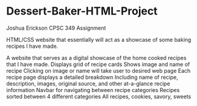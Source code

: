 # Dessert-Baker-HTML-Project
Joshua Erickson CPSC 349 Assignment

HTML/CSS website that essentially will act as a showcase of some baking recipes I have made. 

A website that serves as a digital showcase of the home cooked recipes that I have made.
  Displays grid of recipe cards
    Shows image and name of recipe
      Clicking on image or name will take user to desired web page
  Each recipe page displays a detailed breakdown
    Including name of recipe, description, images, original source, and other at-a-glance recipe information
  Navbar for navigating between recipe categories
  Recipes sorted between 4 different categories
    All recipes, cookies, savory, sweets
